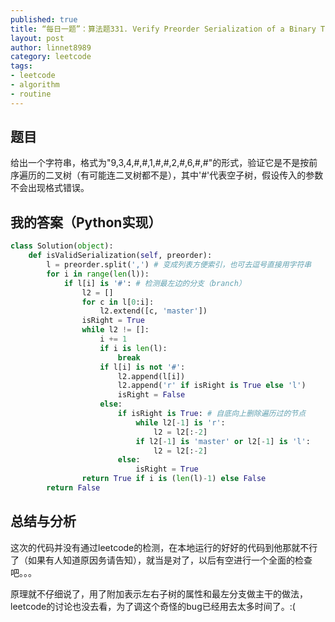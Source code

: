 ```yaml
---
published: true
title: “每日一题”：算法题331. Verify Preorder Serialization of a Binary Tree
layout: post
author: linnet8989
category: leetcode
tags:
- leetcode
- algorithm
- routine
---
```


## 题目
给出一个字符串，格式为"9,3,4,#,#,1,#,#,2,#,6,#,#"的形式，验证它是不是按前序遍历的二叉树（有可能连二叉树都不是），其中'#'代表空子树，假设传入的参数不会出现格式错误。

## 我的答案（Python实现）

```python
class Solution(object):
    def isValidSerialization(self, preorder):
        l = preorder.split(',') # 变成列表方便索引，也可去逗号直接用字符串
        for i in range(len(l)):
            if l[i] is '#': # 检测最左边的分支（branch）
                l2 = []
                for c in l[0:i]:
                    l2.extend([c, 'master'])
                isRight = True
                while l2 != []:
                    i += 1
                    if i is len(l):
                        break
                    if l[i] is not '#':
                        l2.append(l[i])
                        l2.append('r' if isRight is True else 'l')
                        isRight = False
                    else:
                        if isRight is True: # 自底向上删除遍历过的节点
                            while l2[-1] is 'r':
                                l2 = l2[:-2]
                            if l2[-1] is 'master' or l2[-1] is 'l':
                                l2 = l2[:-2]
                        else:
                            isRight = True
                return True if i is (len(l)-1) else False
        return False
```

## 总结与分析

这次的代码并没有通过leetcode的检测，在本地运行的好好的代码到他那就不行了（如果有人知道原因务请告知），就当是对了，以后有空进行一个全面的检查吧。。。

原理就不仔细说了，用了附加表示左右子树的属性和最左分支做主干的做法，leetcode的讨论也没去看，为了调这个奇怪的bug已经用去太多时间了。:(
